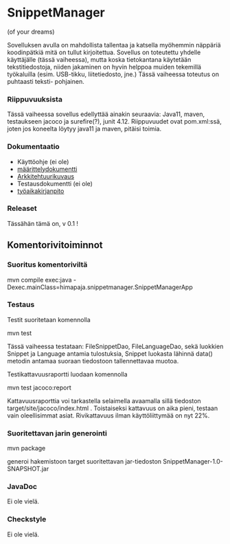 # SnippetManager
(of your dreams)

Sovelluksen avulla on mahdollista tallentaa ja katsella myöhemmin näppäriä koodinpätkiä mitä on tullut kirjoitettua. Sovellus on toteutettu yhdelle käyttäjälle (tässä vaiheessa), mutta koska
tietokantana käytetään tekstitiedostoja, niiden jakaminen on hyvin helppoa muiden tekemillä työkaluilla (esim. USB-tikku, liitetiedosto, jne.) Tässä vaiheessa toteutus on puhtaasti teksti-
pohjainen.

### Riippuvuuksista

Tässä vaiheessa sovellus edellyttää ainakin seuraavia: Java11, maven, testaukseen jacoco ja surefire(?), junit 4.12. Riippuvuudet ovat pom.xml:ssä, joten jos koneelta löytyy java11 ja maven,
pitäisi toimia.

### Dokumentaatio

* Käyttöohje (ei ole)
* [määrittelydokumentti](https://github.com/sanikk/ot-harjoitust/dokumentointi/maarittelydokumentti.md)
* [Arkkitehtuurikuvaus](https://github.com/sanikk/ot-harjoitust/dokumentointi/arkkitehtuuri.md)
* Testausdokumentti (ei ole)
* [työaikakirjanpito](https://github.com/sanikk/ot-harjoitust/dokumentointi/tuntikirjanpito.md)

### Releaset

Tässähän tämä on, v 0.1 !

## Komentorivitoiminnot

### Suoritus komentoriviltä

mvn compile exec:java -Dexec.mainClass=himapaja.snippetmanager.SnippetManagerApp

### Testaus

Testit suoritetaan komennolla

mvn test

Tässä vaiheessa testataan: FileSnippetDao, FileLanguageDao, sekä luokkien Snippet ja Language antamia tulostuksia, Snippet luokasta lähinnä data() metodin antamaa suoraan tiedostoon tallennettavaa
muotoa.

Testikattavuusraportti luodaan komennolla

mvn test jacoco:report

Kattavuusraporttia voi tarkastella selaimella avaamalla sillä tiedoston target/site/jacoco/index.html . Toistaiseksi kattavuus on aika pieni, testaan vain oleellisimmat asiat. Rivikattavuus ilman käyttöliittymää on nyt 22%.

### Suoritettavan jarin generointi

mvn package

generoi hakemistoon target suoritettavan jar-tiedoston SnippetManager-1.0-SNAPSHOT.jar

### JavaDoc

Ei ole vielä.

### Checkstyle

Ei ole vielä.

